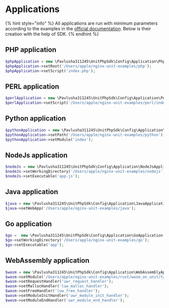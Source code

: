 # Applications

{% hint style="info" %}
All applications are run with minimum parameters according to the examples in the [official documentation](https://unit.nginx.org/howto/samples/). Below is their creation with the help of SDK.
{% endhint %}

## PHP application

```php
$phpApplication = new \Pavlusha311245\UnitPhpSdk\Config\Application\PhpApplication();
$phpApplication->setRoot('/Users/apple/nginx-unit-examples/php');
$phpApplication->setScript('index.php');
```

## PERL application

```php
$perlApplication = new \Pavlusha311245\UnitPhpSdk\Config\Application\PerlApplication();
$perlApplication->setScript('/Users/apple/nginx-unit-examples/perl/index.psgi');
```

## Python application

```php
$pythonApplication = new \Pavlusha311245\UnitPhpSdk\Config\Application\PythonApplication();
$pythonApplication->setPath('/Users/apple/nginx-unit-examples/python');
$pythonApplication->setModule('index');
```

## NodeJs application

```php
$nodeJs = new \Pavlusha311245\UnitPhpSdk\Config\Application\NodeJsApplication();
$nodeJs->setWorkingDirectory('/Users/apple/nginx-unit-examples/nodejs');
$nodeJs->setExecutable('app.js');
```

## Java application

```php
$java = new \Pavlusha311245\UnitPhpSdk\Config\Application\JavaApplication();
$java->setWebApp('/Users/apple/nginx-unit-examples/java');
```

## Go application

```php
$go =  new \Pavlusha311245\UnitPhpSdk\Config\Application\GoApplication();
$go->setWorkingDirectory('/Users/apple/nginx-unit-examples/go');
$go->setExecutable('app');
```

## WebAssembly application

```php
$wasm = new \Pavlusha311245\UnitPhpSdk\Config\Application\WebAssemblyApplication();
$wasm->setModule('/Users/apple/nginx-unit-examples/rust/wasm_on_unit/target/wasm32-wasi/debug/wasm_on_unit.wasm');
$wasm->setRequestHandler('uwr_request_handler');
$wasm->setMallocHandler('luw_malloc_handler');
$wasm->setFreeHandler('luw_free_handler');
$wasm->setModuleInitHandler('uwr_module_init_handler');
$wasm->setModuleEndHandler('uwr_module_end_handler');
```
